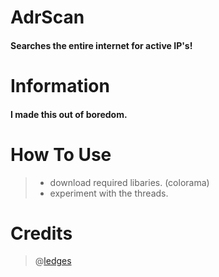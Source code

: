 # AdrScan
#### Searches the entire internet for active IP's!

# Information
#### I made this out of boredom.

# How To Use
> - download required libaries. (colorama)
> - experiment with the threads.
>

# Credits
> @[ledges](https://github.com/ledges)
